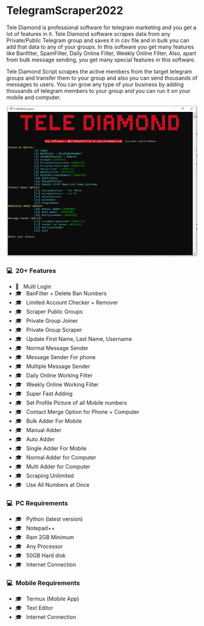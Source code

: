 
# TelegramScraper2022
Tele Diamond is professional software for telegram marketing and you get a lot of features in it. Tele Diamond software scrapes data from any Private/Public Telegram group and saves it in csv file and in bulk you can add that data to any of your groups. In this software you get many features like Banfilter, SpamFilter, Daily Online Filter, Weekly Online Filter, Also, apart from bulk message sending, you get many special features in this software.

Tele Diamond Script scrapes the active members from the target telegram groups and transfer them to your group and also you can send thousands of messages to users. You can grow any type of your business by adding thousands of telegram members to your group and you can run it on your mobile and computer.

<img src="/TeleDiamond.png">


### 💻 &nbsp;20+ Features 

- 🤔 &nbsp; Multi Login
- 🎓 &nbsp; BanFilter + Delete Ban Numbers
- 🎓 &nbsp; Limited Account Checker + Remover
- 🎓 &nbsp; Scraper Public Groups
- 🎓 &nbsp; Private Group Joiner
- 🎓 &nbsp; Private Group Scraper
- 🎓 &nbsp; Update First Name, Last Name, Username
- 🎓 &nbsp; Normal Message Sender
- 🎓 &nbsp; Message Sender For phone
- 🎓 &nbsp; Multiple Message Sender
- 🎓 &nbsp; Daily Online Working Filter
- 🎓 &nbsp; Weekly Online Working Filter
- 🎓 &nbsp; Super Fast Adding
- 🎓 &nbsp; Set Profile Picture of all Mobile numbers
- 🎓 &nbsp; Contact Merge Option for Phone + Computer
- 🎓 &nbsp; Bulk Adder For Mobile
- 🎓 &nbsp; Manual Adder
- 🎓 &nbsp; Auto Adder
- 🎓 &nbsp; Single Adder For Mobile
- 🎓 &nbsp; Normal Adder for Computer
- 🎓 &nbsp; Multi Adder for Computer
- 🎓 &nbsp; Scraping Unlimited
- 🎓 &nbsp; Use All Numbers at Once

### 💻 &nbsp;PC Requirements
- 🎓 &nbsp; Python (latest version)
- 🎓 &nbsp; Notepad++
- 🎓 &nbsp; Ram 2GB Minimum
- 🎓 &nbsp; Any Processor
- 🎓 &nbsp; 50GB Hard disk
- 🎓 &nbsp; Internet Connection

### 💻 &nbsp;Mobile Requirements
- 🎓 &nbsp; Termux (Mobile App)
- 🎓 &nbsp; Text Editor
- 🎓 &nbsp; Internet Connection
